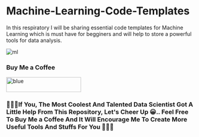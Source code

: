 # Machine-Learning-Code-Templates

In this respiratory I will be sharing essential code templates for Machine Learning which is must have for begginers and will help to store a powerful tools for data analysis.

 
![ml](https://user-images.githubusercontent.com/68724228/88449282-3d139880-ce63-11ea-887a-45f9bd225dfa.gif)


###  Buy Me a Coffee

<a href="https://paypal.me/rupamshil111?locale.x=en_GB"><img width="200" height="40" alt="blue" src="https://user-images.githubusercontent.com/68724228/88449157-405a5480-ce62-11ea-98c9-92872f8ea661.png"></a>

<h3>🤍💖🤍If You, The Most Coolest And Talented Data Scientist Got A Little Help From This Repository, Let's Cheer Up 😀.. Feel Free To Buy Me a Coffee And It Will Encourage Me To Create More Useful Tools And Stuffs For You 🤍💖🤍</h3>
